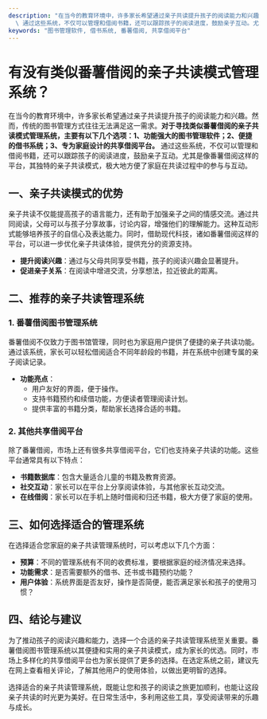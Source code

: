 ```yaml
---
description: "在当今的教育环境中，许多家长希望通过亲子共读提升孩子的阅读能力和兴趣。然而，传统的图书管理方式往往无法满足这一需求。**对于寻找类似番薯借阅的亲子共读模式管理系统，主要有以下几个选项：1、功能强大的图书管理软件；2、便捷的借书系统；3、专为家庭设计的共享借阅平台。**\
  \ 通过这些系统，不仅可以管理和借阅书籍，还可以跟踪孩子的阅读进度，鼓励亲子互动。尤其是像番薯借阅这样的平台，其独特的亲子共读模式，极大地方便了家庭在共读过程中的参与与互动。"
keywords: "图书管理软件, 借书系统, 番薯借阅, 共享借阅平台"
---
```

# 有没有类似番薯借阅的亲子共读模式管理系统？

在当今的教育环境中，许多家长希望通过亲子共读提升孩子的阅读能力和兴趣。然而，传统的图书管理方式往往无法满足这一需求。**对于寻找类似番薯借阅的亲子共读模式管理系统，主要有以下几个选项：1、功能强大的图书管理软件；2、便捷的借书系统；3、专为家庭设计的共享借阅平台。** 通过这些系统，不仅可以管理和借阅书籍，还可以跟踪孩子的阅读进度，鼓励亲子互动。尤其是像番薯借阅这样的平台，其独特的亲子共读模式，极大地方便了家庭在共读过程中的参与与互动。

## **一、亲子共读模式的优势**

亲子共读不仅能提高孩子的语言能力，还有助于加强亲子之间的情感交流。通过共同阅读，父母可以与孩子分享故事，讨论内容，增强他们的理解能力。这种互动形式能够培养孩子的自信心及表达能力。同时，借助现代科技，诸如番薯借阅这样的平台，可以进一步优化亲子共读体验，提供充分的资源支持。

- **提升阅读兴趣**：通过与父母共同享受书籍，孩子的阅读兴趣会显著提升。
- **促进亲子关系**：在阅读中增进交流，分享想法，拉近彼此的距离。

## **二、推荐的亲子共读管理系统**

### **1. 番薯借阅图书管理系统**

番薯借阅不仅致力于图书馆管理，同时也为家庭用户提供了便捷的亲子共读功能。通过该系统，家长可以轻松借阅适合不同年龄段的书籍，并在系统中创建专属的亲子阅读记录。

- **功能亮点**：
    - 用户友好的界面，便于操作。
    - 支持书籍预约和续借功能，方便读者管理阅读计划。
    - 提供丰富的书籍分类，帮助家长选择合适的书籍。

### **2. 其他共享借阅平台**

除了番薯借阅，市场上还有很多共享借阅平台，它们也支持亲子共读的功能。这些平台通常具有以下特点：

- **书籍数据库**：包含大量适合儿童的书籍及教育资源。
- **社交互动**：家长可以在平台上分享阅读体验，与其他家长互动交流。
- **在线借阅**：家长可以在手机上随时借阅和归还书籍，极大方便了家庭的使用。

## **三、如何选择适合的管理系统**

在选择适合您家庭的亲子共读管理系统时，可以考虑以下几个方面：

- **预算**：不同的管理系统有不同的收费标准，要根据家庭的经济情况来选择。
- **功能需求**：是否需要额外的借书、还书或书籍预约功能？
- **用户体验**：系统界面是否友好，操作是否简便，能否满足家长和孩子的使用习惯？

## **四、结论与建议**

为了推动孩子的阅读兴趣和能力，选择一个合适的亲子共读管理系统至关重要。番薯借阅图书管理系统以其便捷和实用的亲子共读模式，成为家长的优选。同时，市场上多样化的共享借阅平台也为家长提供了更多的选择。在选定系统之前，建议先在网上查看相关评论，了解其他用户的使用体验，以做出更明智的选择。

选择适合的亲子共读管理系统，既能让您和孩子的阅读之旅更加顺利，也能让这段亲子共读的时光更为美好。在日常生活中，多利用这些工具，享受阅读带来的乐趣与成长。
